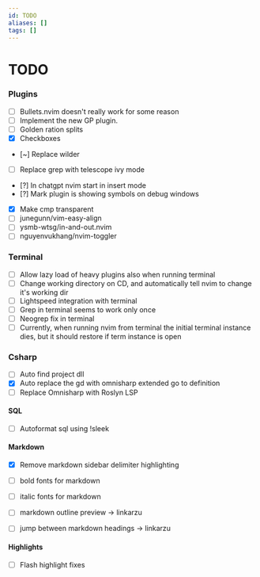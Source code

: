 ```yaml
---
id: TODO
aliases: []
tags: []
---
```

# TODO

### Plugins
- [ ] Bullets.nvim doesn't really work for some reason 
- [ ] Implement the new GP plugin. 
- [ ] Golden ration splits
- [x] Checkboxes
- [~] Replace wilder 
- [ ] Replace grep with telescope ivy mode 
- [?] In chatgpt nvim start in insert mode 
- [?] Mark plugin is showing symbols on debug windows 
- [x] Make cmp transparent
- [ ] junegunn/vim-easy-align
- [ ] ysmb-wtsg/in-and-out.nvim
- [ ] nguyenvukhang/nvim-toggler

### Terminal
- [ ] Allow lazy load of heavy plugins also when running terminal 
- [ ] Change working directory on CD, and automatically tell nvim to change it's working dir  
- [ ] Lightspeed integration with terminal 
- [ ] Grep in terminal seems to work only once 
- [ ] Neogrep fix in terminal
- [ ] Currently, when running nvim from terminal the initial terminal instance dies, but it should restore if term instance is open

### Csharp
- [ ] Auto find project dll
- [x] Auto replace the gd with omnisharp extended go to definition 
- [ ] Replace Omnisharp with Roslyn LSP 

#### SQL
- [ ] Autoformat sql using !sleek

#### Markdown
- [x] Remove markdown sidebar delimiter highlighting
- [ ] bold fonts for markdown
- [ ] italic fonts for markdown 

- [ ] markdown outline preview -> linkarzu
- [ ] jump between markdown headings -> linkarzu

#### Highlights
- [ ] Flash highlight fixes

